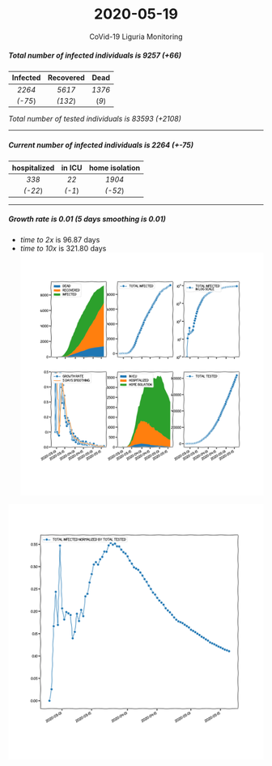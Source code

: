 <div align='center'>

# 2020-05-19
CoVid-19 Liguria Monitoring
</div>

##### Total number of infected individuals is 9257 (+66)
Infected | Recovered | Dead
:---: | :---: | :---:
*2264* | *5617* | *1376*
*(-75*) | *(132*) | (*9*)

*Total number of tested individuals is 83593 (+2108)*
***
##### Current number of infected individuals is 2264 (+-75)
hospitalized | in ICU | home isolation
:---: | :---: | :---:
*338* |*22* |*1904*
*(-22*) |*(-1*) |*(-52*)
***
##### Growth rate is 0.01 (5 days smoothing is 0.01)
- *time to 2x* is 96.87 days
- *time to 10x* is 321.80 days
![stats][stats]

![infected_normalized][infected_normalized]

[stats]: stats_Liguria.png
[infected_normalized]: infected_normalized_Liguria.png
